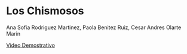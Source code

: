 # Los Chismosos
Ana Sofia Rodriguez Martinez, Paola Benitez Ruiz, Cesar Andres Olarte Marin

[Video Demostrativo](https://youtu.be/Qrzcggvn9cE)
